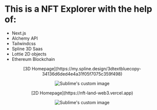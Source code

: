 # This is a NFT Explorer with the help of:
- Next.js
- Alchemy API
- Tailwindcss
- Spline 3D Saas
- Lottie 2D objects
- Ethereum Blockchain

<p align="center">[3D Homepage](https://my.spline.design/3dtextbluecopy-34136d6ded4e4a31f05f7075c359f498)</p>
<p align="center">
  <img src="https://drive.google.com/uc?export=download&id=1uPqgPKyPmb2oF1FuWLu7Rt-n8a2JK1I4" alt="Sublime's custom image"/>
</p>
<p align="center">[2D Homepage](https://nft-land-web3.vercel.app)</p>
<p align="center">
  <img src="https://drive.google.com/uc?export=download&id=1jrq88z4gPcobL28xjfw7mfW3J8YLtdyi" alt="Sublime's custom image"/>
</p>
